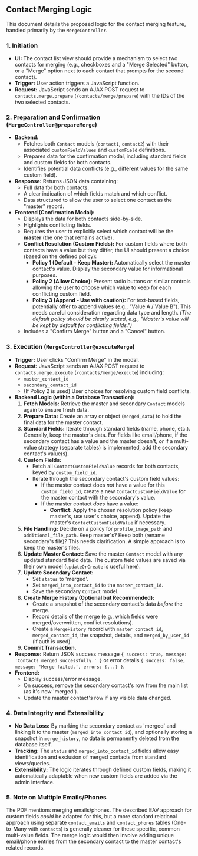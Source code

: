 ## Contact Merging Logic

This document details the proposed logic for the contact merging feature, handled primarily by the `MergeController`.

### 1. Initiation

- **UI:** The contact list view should provide a mechanism to select two contacts for merging (e.g., checkboxes and a "Merge Selected" button, or a "Merge" option next to each contact that prompts for the second contact).
- **Trigger:** User action triggers a JavaScript function.
- **Request:** JavaScript sends an AJAX POST request to `contacts.merge.prepare` (`/contacts/merge/prepare`) with the IDs of the two selected contacts.

### 2. Preparation and Confirmation (`MergeController@prepareMerge`)

- **Backend:**
    - Fetches both `Contact` models (`contact1`, `contact2`) with their associated `customFieldValues` and `customField` definitions.
    - Prepares data for the confirmation modal, including standard fields and custom fields for both contacts.
    - Identifies potential data conflicts (e.g., different values for the same custom field).
- **Response:** Returns JSON data containing:
    - Full data for both contacts.
    - A clear indication of which fields match and which conflict.
    - Data structured to allow the user to select one contact as the "master" record.
- **Frontend (Confirmation Modal):**
    - Displays the data for both contacts side-by-side.
    - Highlights conflicting fields.
    - Requires the user to explicitly select which contact will be the **master** (the one that remains active).
    - **Conflict Resolution (Custom Fields):** For custom fields where both contacts have a value but they differ, the UI should present a choice (based on the defined policy):
        - **Policy 1 (Default - Keep Master):** Automatically select the master contact's value. Display the secondary value for informational purposes.
        - **Policy 2 (Allow Choice):** Present radio buttons or similar controls allowing the user to choose which value to keep for each conflicting custom field.
        - **Policy 3 (Append - Use with caution):** For text-based fields, potentially offer to append values (e.g., "Value A / Value B"). This needs careful consideration regarding data type and length.
        *(The default policy should be clearly stated, e.g., "Master's value will be kept by default for conflicting fields.")*
    - Includes a "Confirm Merge" button and a "Cancel" button.

### 3. Execution (`MergeController@executeMerge`)

- **Trigger:** User clicks "Confirm Merge" in the modal.
- **Request:** JavaScript sends an AJAX POST request to `contacts.merge.execute` (`/contacts/merge/execute`) including:
    - `master_contact_id`
    - `secondary_contact_id`
    - (If Policy 2 is used) User choices for resolving custom field conflicts.
- **Backend Logic (within a Database Transaction):**
    1.  **Fetch Models:** Retrieve the master and secondary `Contact` models again to ensure fresh data.
    2.  **Prepare Data:** Create an array or object (`merged_data`) to hold the final data for the master contact.
    3.  **Standard Fields:** Iterate through standard fields (name, phone, etc.). Generally, keep the master's data. For fields like email/phone, if the secondary contact has a value and the master doesn't, *or* if a multi-value strategy (separate tables) is implemented, add the secondary contact's value(s).
    4.  **Custom Fields:**
        - Fetch all `ContactCustomFieldValue` records for both contacts, keyed by `custom_field_id`.
        - Iterate through the secondary contact's custom field values:
            - If the master contact does *not* have a value for this `custom_field_id`, create a new `ContactCustomFieldValue` for the master contact with the secondary's value.
            - If the master contact *does* have a value:
                - **Conflict:** Apply the chosen resolution policy (keep master's, use user's choice, append). Update the master's `ContactCustomFieldValue` if necessary.
    5.  **File Handling:** Decide on a policy for `profile_image_path` and `additional_file_path`. Keep master's? Keep both (rename secondary's file)? This needs clarification.
A simple approach is to keep the master's files.
    6.  **Update Master Contact:** Save the master `Contact` model with any updated standard field data. The custom field values are saved via their own model (`updateOrCreate` is useful here).
    7.  **Update Secondary Contact:**
        - Set `status` to 'merged'.
        - Set `merged_into_contact_id` to the `master_contact_id`.
        - Save the secondary `Contact` model.
    8.  **Create Merge History (Optional but Recommended):**
        - Create a snapshot of the secondary contact's data *before* the merge.
        - Record details of the merge (e.g., which fields were merged/overwritten, conflict resolutions).
        - Create a `MergeHistory` record with `master_contact_id`, `merged_contact_id`, the snapshot, details, and `merged_by_user_id` (if auth is used).
    9.  **Commit Transaction.**
- **Response:** Return JSON success message `{ success: true, message: 'Contacts merged successfully.' }` or error details `{ success: false, message: 'Merge failed.', errors: {...} }`.
- **Frontend:**
    - Display success/error message.
    - On success, remove the secondary contact's row from the main list (as it's now 'merged').
    - Update the master contact's row if any visible data changed.

### 4. Data Integrity and Extensibility

- **No Data Loss:** By marking the secondary contact as 'merged' and linking it to the master (`merged_into_contact_id`), and optionally storing a snapshot in `merge_history`, no data is permanently deleted from the database itself.
- **Tracking:** The `status` and `merged_into_contact_id` fields allow easy identification and exclusion of merged contacts from standard views/queries.
- **Extensibility:** The logic iterates through defined custom fields, making it automatically adaptable when new custom fields are added via the admin interface.

### 5. Note on Multiple Emails/Phones

The PDF mentions merging emails/phones. The described EAV approach for custom fields *could* be adapted for this, but a more standard relational approach using separate `contact_emails` and `contact_phones` tables (One-to-Many with `contacts`) is generally cleaner for these specific, common multi-value fields. The merge logic would then involve adding unique email/phone entries from the secondary contact to the master contact's related records.
